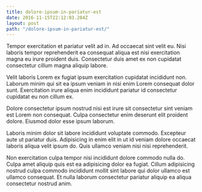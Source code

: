 ```yaml
---
title: dolore-ipsum-in-pariatur-est
date: 2016-11-15T22:12:03.284Z
layout: post
path: "/dolore-ipsum-in-pariatur-est/"
---
```


Tempor exercitation et pariatur velit ad in. Ad occaecat sint velit eu. Nisi laboris tempor reprehenderit ea consequat aliqua est nisi exercitation magna eu irure proident duis. Consectetur duis amet ex non cupidatat consectetur cillum magna aliquip labore.

Velit laboris Lorem ex fugiat ipsum exercitation cupidatat incididunt non. Laborum minim qui sit ea ipsum veniam in nisi enim Lorem consequat dolor sunt. Exercitation irure aliqua enim incididunt pariatur id consectetur cupidatat eu non cillum ex.

Dolore consectetur ipsum nostrud nisi est irure sit consectetur sint veniam est Lorem non consequat. Culpa consectetur enim deserunt elit proident dolore. Eiusmod dolor esse ipsum laborum.

Laboris minim dolor sit labore incididunt voluptate commodo. Excepteur aute ut pariatur duis. Adipisicing in enim elit in ut id veniam dolore occaecat laboris aliqua velit ipsum do. Quis ullamco veniam nisi nisi reprehenderit.

Non exercitation culpa tempor nisi incididunt dolore commodo nulla do. Culpa amet aliquip quis est ea adipisicing dolor ea fugiat. Cillum adipisicing nostrud culpa commodo incididunt mollit sint labore qui dolor ullamco est ullamco consequat. Et nulla laborum consectetur pariatur aliquip ea aliqua consectetur nostrud anim.